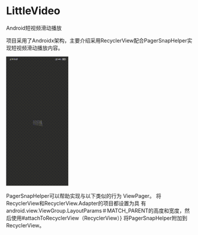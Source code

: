 # LittleVideo
Android短视频滑动播放

项目采用了Androidx架构，主要介绍采用RecyclerView配合PagerSnapHelper实现短视频滑动播放内容。

![短视频.gif](https://raw.githubusercontent.com/MickJson/LittleVideo/master/image/%E7%9F%AD%E8%A7%86%E9%A2%91.gif)

PagerSnapHelper可以帮助实现与以下类似的行为 ViewPager。 将RecyclerView和RecyclerView.Adapter的项目都设置为具
有android.view.ViewGroup.LayoutParams＃MATCH_PARENT的高度和宽度，然后使用#attachToRecyclerView（RecyclerView）}
将PagerSnapHelper附加到RecyclerView。


